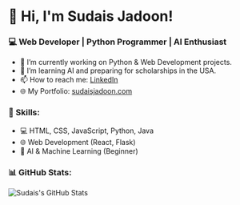 # 👋 Hi, I'm Sudais Jadoon!  
### 💻 Web Developer | Python Programmer | AI Enthusiast  

- 🔭 I’m currently working on Python & Web Development projects.  
- 🌱 I’m learning AI and preparing for scholarships in the USA.  
- 📫 How to reach me: [LinkedIn](https://www.linkedin.com/in/YOUR-LINK-HERE)  
- 🌐 My Portfolio: [sudaisjadoon.com](https://sudaisjadoon.com)  

### 🚀 Skills:  
- 💻 HTML, CSS, JavaScript, Python, Java  
- 🌐 Web Development (React, Flask)  
- 🤖 AI & Machine Learning (Beginner)  

### 📊 GitHub Stats:  
![Sudais's GitHub Stats](https://github-readme-stats.vercel.app/api?username=sudaisjadoon&show_icons=true&theme=dark)